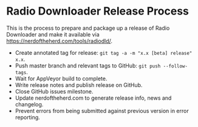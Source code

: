 Radio Downloader Release Process
================================

This is the process to prepare and package up a release of Radio Downloader and
make it available via https://nerdoftheherd.com/tools/radiodld/.

 * Create annotated tag for release: `git tag -a -m "x.x [beta] release" x.x`.
 * Push master branch and relevant tags to GitHub: `git push --follow-tags`.
 * Wait for AppVeyor build to complete.
 * Write release notes and publish release on GitHub.
 * Close GitHub issues milestone.
 * Update nerdoftheherd.com to generate release info, news and changelog.
 * Prevent errors from being submitted against previous version in error reporting.
